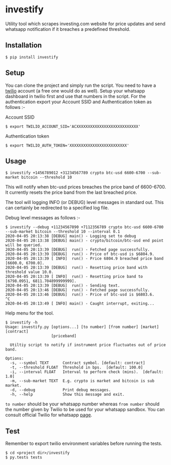 # investify

Utility tool which scrapes investing.com website for price updates and send whatsapp notification if it breaches a predefined threshold.


## Installation

    $ pip install investify


## Setup

You can clone the project and simply run the script. You need to have a [twilio](https://www.twilio.com/) account (a free one would do as well). Setup your whatsapp dashboard in twilio first and use that numbers in the script. For the authentication export your Account SSID and Authentication token as follows :-

Account SSID

    $ export TWILIO_ACCOUNT_SID='ACXXXXXXXXXXXXXXXXXXXXXXXXXXX'

Authentication token

    $ export TWILIO_AUTH_TOKEN='XXXXXXXXXXXXXXXXXXXXXXXXX'


## Usage

    $ investify +1456789012 +31234567789 crypto btc-usd 6600-6700 --sub-market bitcoin --threshold 10

This will notify when btc-usd prices breaches the price band of 6600-6700. It currently resets the price band from the last breached price.

The tool will logging INFO (or DEBUG) level messages in standard out. This can certainly be redirected to a specified log file.

Debug level messages as follows :-

    $ investify --debug +11234567890 +7112356789 crypto btc-usd 6600-6700 --sub-market bitcoin --threshold 10 --interval 0.1
    2020-04-05 20:13:38 [DEBUG] main() - Logging set to debug
    2020-04-05 20:13:38 [DEBUG] main() - crypto/bitcoin/btc-usd end point will be queried.
    2020-04-05 20:13:39 [DEBUG]  run() - Fetched page successfully.
    2020-04-05 20:13:39 [DEBUG]  run() - Price of btc-usd is $6804.9.
    2020-04-05 20:13:39 [ INFO]  run() - Price 6804.9 breached price band [6600.0, 6700.0].
    2020-04-05 20:13:39 [DEBUG]  run() - Resetting price band with threshold value 10.0.
    2020-04-05 20:13:39 [ INFO]  run() - Resetting price band to [6798.0951, 6811.704899999999].
    2020-04-05 20:13:39 [DEBUG]  run() - Sending text.
    2020-04-05 20:13:46 [DEBUG]  run() - Fetched page successfully.
    2020-04-05 20:13:46 [DEBUG]  run() - Price of btc-usd is $6803.6.
    ^C
    2020-04-05 20:13:49 [ INFO] main() - Caught interrupt, exiting...

Help menu for the tool.

    $ investify -h
    Usage: investify.py [options...] [to number] [from number] [market] [contract]
                        [priceband]

      Utiltiy script to notify if instrument price fluctuates out of price band.

    Options:
      -s, --symbol TEXT      Contract symbol. [default: contract]
      -t, --threshold FLOAT  Threshold in bps.  [default: 100.0]
      -i, --interval FLOAT   Interval to perform check (mins).  [default: 1.0]
      -m, --sub-market TEXT  E.g. crypto is market and bitcoin is sub market.
      -d, --debug            Print debug messages.
      -h, --help             Show this message and exit.

`to number` should be your whatsapp number whereas `from number` should the number given by Twilio to be used for your whatsapp sandbox. You can consult official Twilio for whatsapp [page](https://www.twilio.com/docs/whatsapp/api).


## Test

Remember to export twilio environment variables before running the tests.

    $ cd <project dir>/investify
    $ py.tests tests
